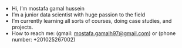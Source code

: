-  Hi, I’m mostafa gamal hussein
-  I’m a junior data scientist with huge passion to the field
-  I’m currently learning all sorts of courses, doing case studies, and projects.
-  How to reach me: (gmail: mostafa.gamalh97@gmail.com)  or (phone number: +201025267002)  

<!---
mostafa-gamal-97/mostafa-gamal-97 is a ✨ special ✨ repository because its `README.md` (this file) appears on your GitHub profile.
You can click the Preview link to take a look at your changes.
--->
